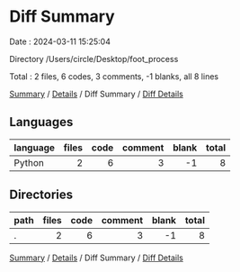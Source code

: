 # Diff Summary

Date : 2024-03-11 15:25:04

Directory /Users/circle/Desktop/foot_process

Total : 2 files,  6 codes, 3 comments, -1 blanks, all 8 lines

[Summary](results.md) / [Details](details.md) / Diff Summary / [Diff Details](diff-details.md)

## Languages
| language | files | code | comment | blank | total |
| :--- | ---: | ---: | ---: | ---: | ---: |
| Python | 2 | 6 | 3 | -1 | 8 |

## Directories
| path | files | code | comment | blank | total |
| :--- | ---: | ---: | ---: | ---: | ---: |
| . | 2 | 6 | 3 | -1 | 8 |

[Summary](results.md) / [Details](details.md) / Diff Summary / [Diff Details](diff-details.md)
